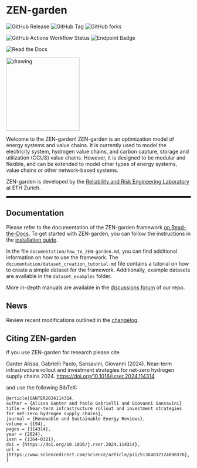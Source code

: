 # ZEN-garden

![GitHub Release](https://img.shields.io/github/v/release/ZEN-universe/ZEN-garden)
![GitHub Tag](https://img.shields.io/github/v/tag/ZEN-universe/ZEN-garden?link=https%3A%2F%2Fgithub.com%2FZEN-universe%2FZEN-garden%2Ftags)
![GitHub forks](https://img.shields.io/github/forks/ZEN-universe/ZEN-garden)

![GitHub Actions Workflow Status](https://img.shields.io/github/actions/workflow/status/ZEN-universe/ZEN-garden/pytest_with_conda.yml?link=https%3A%2F%2Fgithub.com%2FZEN-universe%2FZEN-garden%2Factions)
![Endpoint Badge](https://img.shields.io/endpoint?url=https%3A%2F%2Fgist.githubusercontent.com%2Fjacob-mannhardt%2F30d479a5b4c591a63b7b0f41abbce6a0%2Fraw%2Fec97fea86b075945a3cc61bf96b790c8084cad83%2Fzen_garden_coverage.json&link=https%3A%2F%2Fgithub.com%2FZEN-universe%2FZEN-garden%2Factions)

![Read the Docs](https://img.shields.io/readthedocs/zen-garden?logo=readthedocs&link=https%3A%2F%2Fzen-garden.readthedocs.io%2Fen%2Flatest%2Findex.html)


[//]: # (<table><tr><td valign="center"> )

[//]: # (  <img align="left" height="25px" src="https://github.com/RRE-ETH/ZEN-garden/actions/workflows/pytest_with_conda.yml/badge.svg?branch=development"> )

[//]: # (  <img align="left" height="25px" src="https://img.shields.io/endpoint?url=https://gist.githubusercontent.com/jafluri/5d0d79e86182cd9ccd785d824b1f9ac7/raw/zen_coverage.json">)

[//]: # (  <b> &#40;Development Branch&#41; </b>)

[//]: # (</td></tr></table>)

[//]: # (<hr style="height: 5px; background-color: black;">)

<img src="https://github.com/ZEN-universe/ZEN-garden/assets/114185605/d6a9aca9-74b0-4a82-8295-43e6a78b8450" alt="drawing" width="200"/>

Welcome to the ZEN-garden! ZEN-garden is an optimization model of energy systems and value chains. 
It is currently used to model the electricity system, hydrogen value chains, and carbon capture, storage and utilization (CCUS) value chains. 
However, it is designed to be modular and flexible, and can be extended to model other types of energy systems, value chains or other network-based systems. 

ZEN-garden is developed by the [Reliability and Risk Engineering Laboratory](https://www.rre.ethz.ch/) at ETH Zurich.
<hr style="height: 5px; background-color: black;">

## Documentation
Please refer to the documentation of the ZEN-garden framework [on Read-the-Docs](https://zen-garden.readthedocs.io/en/latest/). 
To get started with ZEN-garden, you can follow the instructions in the [installation guide](https://zen-garden.readthedocs.io/en/latest/files/installation.html).

In the file `documentation/how_to_ZEN-garden.md`, you can find additional information on how to use the framework. 
The `documentation/dataset_creation_tutorial.md` file contains a tutorial on how to create a simple dataset for the framework. 
Additionally, example datasets are available in the `dataset_examples` folder.

More in-depth manuals are available in the [discussions forum](https://github.com/ZEN-universe/ZEN-garden/discussions) of our repo.

## News
Review recent modifications outlined in the [changelog](https://github.com/ZEN-universe/ZEN-garden/blob/main/CHANGELOG.md).

## Citing ZEN-garden
If you use ZEN-garden for research please cite

Ganter Alissa, Gabrielli Paolo, Sansavini, Giovanni (2024).
Near-term infrastructure rollout and investment strategies for net-zero hydrogen supply chains 
2024. https://doi.org/10.1016/j.rser.2024.114314

and use the following BibTeX:
```
@article{GANTER2024114314,
author = {Alissa Ganter and Paolo Gabrielli and Giovanni Sansavini}
title = {Near-term infrastructure rollout and investment strategies for net-zero hydrogen supply chains},
journal = {Renewable and Sustainable Energy Reviews},
volume = {194},
pages = {114314},
year = {2024},
issn = {1364-0321},
doi = {https://doi.org/10.1016/j.rser.2024.114314},
url = {https://www.sciencedirect.com/science/article/pii/S1364032124000376},
}
```
